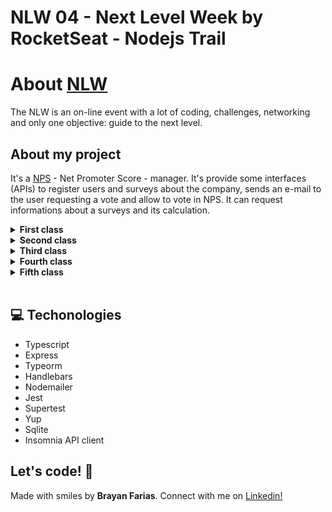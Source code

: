 # NLW 04 - Next Level Week by RocketSeat - Nodejs Trail

# About [NLW](https://nextlevelweek.com/inscricao/4)

The NLW is an on-line event with a lot of coding, challenges, networking and only one objective: guide to the next level.

## About my project

It's a [NPS](https://en.wikipedia.org/wiki/Net_Promoter) - Net Promoter Score - manager. It's provide some interfaces (APIs) to register users and surveys about the company, sends an e-mail to the user requesting a vote and allow to vote in NPS. It can request informations about a surveys and its calculation.

<details><summary><b>First class</b></summary>

- Basics concepts about what is an API
- Understanding what is Nodejs, where is it been used, for what problems was created
- Knowing typescript and how it can help us during the application development
- Some initial code

</details>

<details><summary><b>Second class</b></summary>

- Starting a database configs
- Creating first migration and model
- Creating User table
- Creating an User Controller and isolating that business role
- Exposing an endpoint to create users

</details>

<details><summary><b>Third class</b></summary>

- Repository concept and how to use it to separate the layers
- Understading types of tests and how it can help
- Creating automated tests

</details>

<details><summary><b>Fourth class</b></summary>

- Sending email using Nodemailer
- Requesting data from database using Typeorm
- Customizing e-mail templates with that data using Handlebarjs
- Handling enviroment variables

</details>

<details><summary><b>Fifth class</b></summary>

- Understanding about Custom Exceptions
- Creating our custom exception 
- Adding a middleware to handle custom exceptions on Expressjs
- Validating our schemas using yup.js

</details>

<br>

## 💻 Techonologies

- Typescript
- Express
- Typeorm
- Handlebars
- Nodemailer
- Jest
- Supertest
- Yup
- Sqlite
- Insomnia API client


## Let's code! 🚀

Made with smiles by **Brayan Farias**. Connect with me on [Linkedin!](https://www.linkedin.com/in/npm-start-brayan-farias/)



